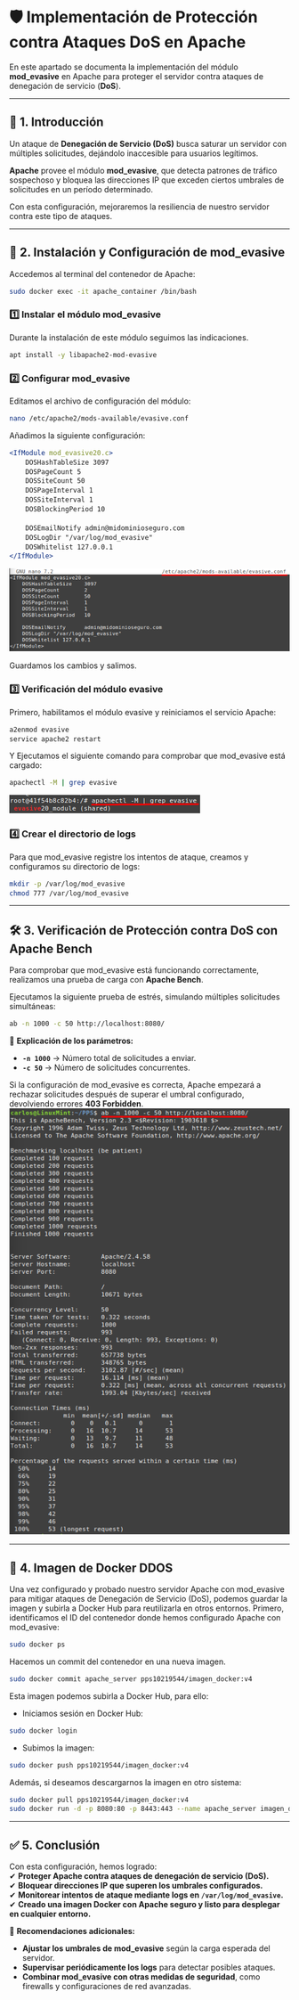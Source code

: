# 🛡️ Implementación de Protección contra Ataques DoS en Apache

En este apartado se documenta la implementación del módulo **mod_evasive** en Apache para proteger el servidor contra ataques de denegación de servicio (**DoS**).

---

## 📌 1. Introducción

Un ataque de **Denegación de Servicio (DoS)** busca saturar un servidor con múltiples solicitudes, dejándolo inaccesible para usuarios legítimos.

**Apache** provee el módulo **mod_evasive**, que detecta patrones de tráfico sospechoso y bloquea las direcciones IP que exceden ciertos umbrales de solicitudes en un período determinado.

Con esta configuración, mejoraremos la resiliencia de nuestro servidor contra este tipo de ataques.

---

## 🚀 2. Instalación y Configuración de mod_evasive

Accedemos al terminal del contenedor de Apache:

```bash
sudo docker exec -it apache_container /bin/bash
```

### **1️⃣ Instalar el módulo mod_evasive**

Durante la instalación de este módulo seguimos las indicaciones.  
```bash
apt install -y libapache2-mod-evasive
```

### **2️⃣ Configurar mod_evasive**

Editamos el archivo de configuración del módulo:
```bash
nano /etc/apache2/mods-available/evasive.conf
```

Añadimos la siguiente configuración:
```apache
<IfModule mod_evasive20.c>
    DOSHashTableSize 3097
    DOSPageCount 5
    DOSSiteCount 50
    DOSPageInterval 1
    DOSSiteInterval 1
    DOSBlockingPeriod 10

    DOSEmailNotify admin@midominioseguro.com
    DOSLogDir "/var/log/mod_evasive"
    DOSWhitelist 127.0.0.1
</IfModule>
```
![Archivo modsecurity](assets/PPS_DDOS-evasive.png)  

Guardamos los cambios y salimos.

### **3️⃣ Verificación del módulo evasive**

Primero, habilitamos el módulo evasive y reiniciamos el servicio Apache:
```bash
a2enmod evasive
service apache2 restart
```

Y Ejecutamos el siguiente comando para comprobar que mod_evasive está cargado:
```bash
apachectl -M | grep evasive
```
![Archivo modsecurity](assets/PPS_DDOS-evasive2.png)  

### **4️⃣ Crear el directorio de logs**

Para que mod_evasive registre los intentos de ataque, creamos y configuramos su directorio de logs:

```bash
mkdir -p /var/log/mod_evasive
chmod 777 /var/log/mod_evasive
```

---

## 🛠️ 3. Verificación de Protección contra DoS con Apache Bench

Para comprobar que mod_evasive está funcionando correctamente, realizamos una prueba de carga con **Apache Bench**.

Ejecutamos la siguiente prueba de estrés, simulando múltiples solicitudes simultáneas:

```bash
ab -n 1000 -c 50 http://localhost:8080/
```

📌 **Explicación de los parámetros:**
- **`-n 1000`** → Número total de solicitudes a enviar.
- **`-c 50`** → Número de solicitudes concurrentes.

Si la configuración de mod_evasive es correcta, Apache empezará a rechazar solicitudes después de superar el umbral configurado, devolviendo errores **403 Forbidden**.
![Archivo modsecurity](assets/PPS_DDOS.png)  

---

## 📌 4. Imagen de Docker DDOS

Una vez configurado y probado nuestro servidor Apache con mod_evasive para mitigar ataques de Denegación de Servicio (DoS), podemos guardar la imagen y subirla a Docker Hub para reutilizarla en otros entornos.
Primero, identificamos el ID del contenedor donde hemos configurado Apache con mod_evasive:
```bash
sudo docker ps
```

Hacemos un commit del contenedor en una nueva imagen.
```bash
sudo docker commit apache_server pps10219544/imagen_docker:v4
```
  
Esta imagen podemos subirla a Docker Hub, para ello:
- Iniciamos sesión en Docker Hub:
```bash
sudo docker login
```
- Subimos la imagen:
```bash
sudo docker push pps10219544/imagen_docker:v4
```
  
Además, si deseamos descargarnos la imagen en otro sistema:
```bash
sudo docker pull pps10219544/imagen_docker:v4
sudo docker run -d -p 8080:80 -p 8443:443 --name apache_server imagen_docker
```

---

## ✅ 5. Conclusión

Con esta configuración, hemos logrado:  
✔ **Proteger Apache contra ataques de denegación de servicio (DoS).**  
✔ **Bloquear direcciones IP que superen los umbrales configurados.**  
✔ **Monitorear intentos de ataque mediante logs en `/var/log/mod_evasive`.**  
✔ **Creado una imagen Docker con Apache seguro y listo para desplegar en cualquier entorno.**  

🔹 **Recomendaciones adicionales:**
- **Ajustar los umbrales de mod_evasive** según la carga esperada del servidor.
- **Supervisar periódicamente los logs** para detectar posibles ataques.
- **Combinar mod_evasive con otras medidas de seguridad**, como firewalls y configuraciones de red avanzadas.
